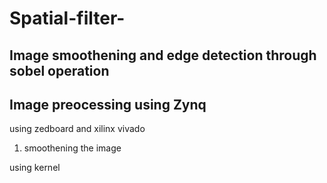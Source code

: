 # Spatial-filter-

## Image smoothening and edge detection through sobel operation

 ## Image preocessing using Zynq
  
  using zedboard and xilinx vivado 
  
  
  1. smoothening the image 
    
   using kernel 
